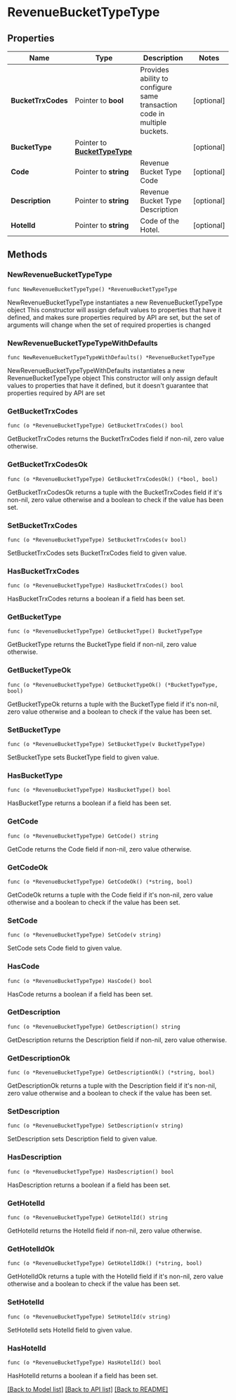 # RevenueBucketTypeType

## Properties

Name | Type | Description | Notes
------------ | ------------- | ------------- | -------------
**BucketTrxCodes** | Pointer to **bool** | Provides ability to configure same transaction code in multiple buckets. | [optional] 
**BucketType** | Pointer to [**BucketTypeType**](BucketTypeType.md) |  | [optional] 
**Code** | Pointer to **string** | Revenue Bucket Type Code | [optional] 
**Description** | Pointer to **string** | Revenue Bucket Type Description | [optional] 
**HotelId** | Pointer to **string** | Code of the Hotel. | [optional] 

## Methods

### NewRevenueBucketTypeType

`func NewRevenueBucketTypeType() *RevenueBucketTypeType`

NewRevenueBucketTypeType instantiates a new RevenueBucketTypeType object
This constructor will assign default values to properties that have it defined,
and makes sure properties required by API are set, but the set of arguments
will change when the set of required properties is changed

### NewRevenueBucketTypeTypeWithDefaults

`func NewRevenueBucketTypeTypeWithDefaults() *RevenueBucketTypeType`

NewRevenueBucketTypeTypeWithDefaults instantiates a new RevenueBucketTypeType object
This constructor will only assign default values to properties that have it defined,
but it doesn't guarantee that properties required by API are set

### GetBucketTrxCodes

`func (o *RevenueBucketTypeType) GetBucketTrxCodes() bool`

GetBucketTrxCodes returns the BucketTrxCodes field if non-nil, zero value otherwise.

### GetBucketTrxCodesOk

`func (o *RevenueBucketTypeType) GetBucketTrxCodesOk() (*bool, bool)`

GetBucketTrxCodesOk returns a tuple with the BucketTrxCodes field if it's non-nil, zero value otherwise
and a boolean to check if the value has been set.

### SetBucketTrxCodes

`func (o *RevenueBucketTypeType) SetBucketTrxCodes(v bool)`

SetBucketTrxCodes sets BucketTrxCodes field to given value.

### HasBucketTrxCodes

`func (o *RevenueBucketTypeType) HasBucketTrxCodes() bool`

HasBucketTrxCodes returns a boolean if a field has been set.

### GetBucketType

`func (o *RevenueBucketTypeType) GetBucketType() BucketTypeType`

GetBucketType returns the BucketType field if non-nil, zero value otherwise.

### GetBucketTypeOk

`func (o *RevenueBucketTypeType) GetBucketTypeOk() (*BucketTypeType, bool)`

GetBucketTypeOk returns a tuple with the BucketType field if it's non-nil, zero value otherwise
and a boolean to check if the value has been set.

### SetBucketType

`func (o *RevenueBucketTypeType) SetBucketType(v BucketTypeType)`

SetBucketType sets BucketType field to given value.

### HasBucketType

`func (o *RevenueBucketTypeType) HasBucketType() bool`

HasBucketType returns a boolean if a field has been set.

### GetCode

`func (o *RevenueBucketTypeType) GetCode() string`

GetCode returns the Code field if non-nil, zero value otherwise.

### GetCodeOk

`func (o *RevenueBucketTypeType) GetCodeOk() (*string, bool)`

GetCodeOk returns a tuple with the Code field if it's non-nil, zero value otherwise
and a boolean to check if the value has been set.

### SetCode

`func (o *RevenueBucketTypeType) SetCode(v string)`

SetCode sets Code field to given value.

### HasCode

`func (o *RevenueBucketTypeType) HasCode() bool`

HasCode returns a boolean if a field has been set.

### GetDescription

`func (o *RevenueBucketTypeType) GetDescription() string`

GetDescription returns the Description field if non-nil, zero value otherwise.

### GetDescriptionOk

`func (o *RevenueBucketTypeType) GetDescriptionOk() (*string, bool)`

GetDescriptionOk returns a tuple with the Description field if it's non-nil, zero value otherwise
and a boolean to check if the value has been set.

### SetDescription

`func (o *RevenueBucketTypeType) SetDescription(v string)`

SetDescription sets Description field to given value.

### HasDescription

`func (o *RevenueBucketTypeType) HasDescription() bool`

HasDescription returns a boolean if a field has been set.

### GetHotelId

`func (o *RevenueBucketTypeType) GetHotelId() string`

GetHotelId returns the HotelId field if non-nil, zero value otherwise.

### GetHotelIdOk

`func (o *RevenueBucketTypeType) GetHotelIdOk() (*string, bool)`

GetHotelIdOk returns a tuple with the HotelId field if it's non-nil, zero value otherwise
and a boolean to check if the value has been set.

### SetHotelId

`func (o *RevenueBucketTypeType) SetHotelId(v string)`

SetHotelId sets HotelId field to given value.

### HasHotelId

`func (o *RevenueBucketTypeType) HasHotelId() bool`

HasHotelId returns a boolean if a field has been set.


[[Back to Model list]](../README.md#documentation-for-models) [[Back to API list]](../README.md#documentation-for-api-endpoints) [[Back to README]](../README.md)


